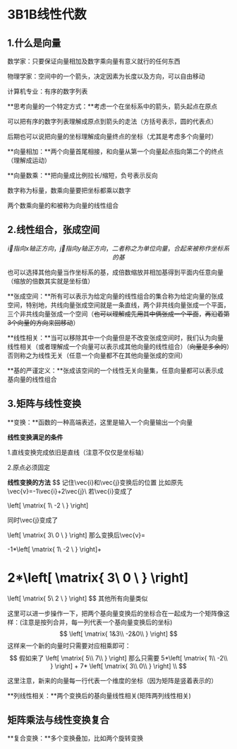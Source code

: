 # 3B1B线性代数

## 1.什么是向量

数学家：只要保证向量相加及数字乘向量有意义就行的任何东西

物理学家：空间中的一个箭头，决定因素为长度以及方向，可以自由移动

计算机专业：有序的数字列表

**思考向量的一个特定方式：**考虑一个在坐标系中的箭头，箭头起点在原点

可以把有序的数字列表理解成原点到箭头的走法（方括号表示，圆的代表点）

后期也可以说把向量的坐标理解成向量终点的坐标（尤其是考虑多个向量时）

**向量相加：**两个向量首尾相接，和向量从第一个向量起点指向第二个的终点（理解成运动）

**向量数乘：**把向量成比例拉长/缩短，负号表示反向

数字称为标量，数乘向量要把坐标都乘以数字

两个数乘向量的和被称为向量的线性组合

## 2.线性组合，张成空间

$$
\vec{i}指向x轴正方向，
\vec{j}指向y轴正方向，二者称之为单位向量，合起来被称作坐标系的基
$$

也可以选择其他向量当作坐标系的基，成倍数缩放并相加基得到平面内任意向量（缩放的倍数其实就是坐标值）

**张成空间：**所有可以表示为给定向量的线性组合的集合称为给定向量的张成空间，特别地，共线向量张成空间就是一条直线，两个非共线向量张成一个平面，三个非共线向量张成一个空间（~~也可以理解成先用其中俩张成一个平面~~，~~再沿着第3个向量的方向来回移动~~）

**线性相关：**当可以移除其中一个向量但是不改变张成空间时，我们认为向量线性相关（或者理解成一个向量可以表示成其他向量的线性组合）（~~向量是多余的~~）否则称之为线性无关（任意一个向量都不在其他向量张成的空间）

**基的严谨定义：**张成该空间的一个线性无关向量集，任意向量都可以表示成基向量的线性组合

## 3.矩阵与线性变换

**变换：**函数的一种高端表述，这里是输入一个向量输出一个向量

**线性变换满足的条件**

1.直线变换完成依旧是直线（注意不仅仅是坐标轴）

2.原点必须固定

**线性变换的方法**
$$
记住\vec{i}和\vec{j}变换后的位置
比如原先\vec{v}=-1\vec{i}+2\vec{j}\\
若\vec{i}变成了

 \left[
\matrix{ 
  1\\
  -2 \\
}
\right]

同时\vec{j}变成了

 \left[
\matrix{ 
  3\\
  0 \\
}
\right]
那么变换后\vec{v}= 

-1*\left[
\matrix{ 
  1\\
  -2 \\
}
\right]+

2*\left[
\matrix{ 
  3\\
  0 \\
}
\right]
=

\left[
\matrix{ 
  5\\
  2 \\
}
\right]
$$
其他所有向量类似

这里可以进一步操作一下，把两个基向量变换后的坐标合在一起成为一个矩阵像这样：(注意是按列合并，每一列代表一个基向量变换后的坐标)
$$
\left[
\matrix{
1&3\\
-2&0\\
}
\right]
$$
这样来一个新的向量时只需要对应相乘即可：
$$
假如来了
\left[
\matrix{
5\\
7\\
}
\right]
那么只需要
5*\left[
\matrix{
1\\
-2\\
}
\right]
+
7*
\left[
\matrix{
3\\
0\\
}
\right]
\\
$$


这里注意，新来的向量每一行代表一个维度的坐标（因为矩阵是竖着表示的）



**列线性相关：**两个变换后的基向量线性相关(矩阵两列线性相关)

## 矩阵乘法与线性变换复合

**复合变换：**多个变换叠加，比如两个旋转变换



